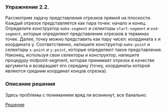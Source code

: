 ### Упражнение 2.2.
Рассмотрим задачу представления отрезков прямой на плоскости. Каждый отрезок представляется как пара точек: начало и конец. 
Определите конструктор `make-segment` и селекторы `start-segment` и `end-segment`, которые определяют представление отрезков 
в терминах точек. Далее, точку можно представить как пару чисел: координата x и координата y. Соответственно, 
напишите конструктор `make-point` и селекторы `x-point` и `y-point`, которые определяют такое представление. 
Наконец, используя свои селекторы и конструктор, напишите процедуру midpoint-segment, которая принимает отрезок 
в качестве аргумента и возвращает его середину (точку, координаты которой являются средним координат концов отрезка).

### Описание решения

Здесь проблемы с пониманием вряд ли возникнут, все банально.

[Решение](../../src/chapter02/ex-2-02.rkt)
